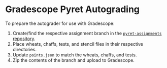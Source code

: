 # Gradescope Pyret Autograding

To prepare the autograder for use with Gradescope: 

1. Create/find the respective assignment branch in the [`pyret-assignments` repository](https://github.com/brown-cs111/pyret-assignments).
2. Place wheats, chaffs, tests, and stencil files in their respective directories.
3. Update `points.json` to match the wheats, chaffs, and tests.
4. Zip the contents of the branch and upload to Gradescope.
